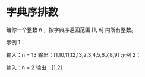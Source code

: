 # 字典序排数

给你一个整数 n ，按字典序返回范围 [1, n] 内所有整数。

示例 1：

输入：n = 13
输出：[1,10,11,12,13,2,3,4,5,6,7,8,9]
示例 2：

输入：n = 2
输出：[1,2]

